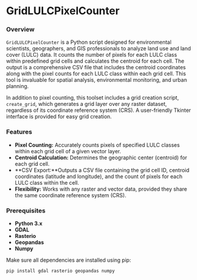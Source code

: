 # GridLULCPixelCounter

### Overview
`GridLULCPixelCounter` is a Python script designed for environmental scientists, geographers, and GIS professionals to analyze land use and land cover (LULC) data. It counts the number of pixels for each LULC class within predefined grid cells and calculates the centroid for each cell. The output is a comprehensive CSV file that includes the centroid coordinates along with the pixel counts for each LULC class within each grid cell. This tool is invaluable for spatial analysis, environmental monitoring, and urban planning.

In addition to pixel counting, this toolset includes a grid creation script, `create_grid`, which generates a grid layer over any raster dataset, regardless of its coordinate reference system (CRS). A user-friendly Tkinter interface is provided for easy grid creation.

### Features
- **Pixel Counting:** Accurately counts pixels of specified LULC classes within each grid cell of a given vector layer.
- **Centroid Calculation:** Determines the geographic center (centroid) for each grid cell.
- **CSV Export:**Outputs a CSV file containing the grid cell ID, centroid coordinates (latitude and longitude), and the count of pixels for each LULC class within the cell.
- **Flexibility:** Works with any raster and vector data, provided they share the same coordinate reference system (CRS).

### Prerequisites
- **Python 3.x**
- **GDAL**
- **Rasterio**
- **Geopandas**
- **Numpy**

Make sure all dependencies are installed using pip:

`pip install gdal rasterio geopandas numpy`
